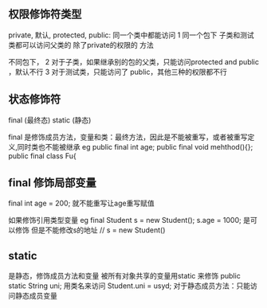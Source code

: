 ## 权限修饰符类型
private, 默认, protected, public: 同一个类中都能访问
1 同一个包下 子类和测试类都可以访问父类的 除了private的权限的 方法

不同包下，
2 对于子类，如果继承别的包的父类，只能访问protected and public ，默认不行
3 对于测试类，只能访问了 public，其他三种的权限都不行

## 状态修饰符
final (最终态) static (静态)

final 是修饰成员方法，变量和类：最终方法，因此是不能被重写，或者被重写定义,同时类也不能被继承
eg public final int age; public final void mehthod(){}; public final class Fu{

## final 修饰局部变量

final int age = 200;
就不能重写让age重写赋值

如果修饰引用类型变量
eg final Student s = new Student();
s.age = 1000; 是可以修饰
但是不能修改s的地址 // s = new Student()

## static
是静态，修饰成员方法和变量
被所有对象共享的变量用static 来修饰 public static String uni;
用类名来访问 Student.uni = usyd;
对于静态成员方法：只能访问静态成员变量
